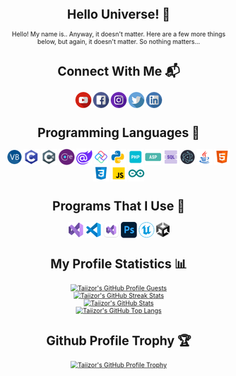 <h1 align="center">Hello Universe! 🚀</h1>

<p align="center">Hello! My name is.. Anyway, it doesn't matter. Here are a few more things below, but again, it doesn't matter. So nothing matters...</p>

<h1 align="center">Connect With Me 📬</h1>

<p align="left">
  <p align="center">
    <a href="https://www.youtube.com/@iTaiizor" target="_blank"><img align="center" alt="YouTube" width="36px" src="https://raw.githubusercontent.com/Taiizor/Taiizor/develop/.images/YouTube.png" /></a>
    <!--<a href="https://www.vegalya.com" target="_blank"><img align="center" alt="WebSite" width="36px" src="https://raw.githubusercontent.com/Taiizor/Taiizor/develop/.images/WebSite.png" /></a>
    <a href="mailto:taiizor@vegalya.com" target="_blank"><img align="center" alt="Mail" width="36px" src="https://raw.githubusercontent.com/Taiizor/Taiizor/develop/.images/MailSend.png" /></a>-->
    <a href="https://www.facebook.com/ReaLTaiizor" target="_blank"><img align="center" alt="FaceBook" width="36px" src="https://raw.githubusercontent.com/Taiizor/Taiizor/develop/.images/FaceBook.png" /></a>
    <a href="https://www.instagram.com/Taiizor" target="_blank"><img align="center" alt="Instagram" width="36px" src="https://raw.githubusercontent.com/Taiizor/Taiizor/develop/.images/Instagram.png" /></a>
    <a href="https://www.twitter.com/ReaLTaiizor" target="_blank"><img align="center" alt="Twitter" width="36px" src="https://raw.githubusercontent.com/Taiizor/Taiizor/develop/.images/Twitter.png" /></a>
    <a href="https://www.linkedin.com/in/Taiizor" target="_blank"><img align="center" alt="LinkedIn" width="36px" src="https://raw.githubusercontent.com/Taiizor/Taiizor/develop/.images/LinkedIn.png" /></a>
  </p>
</p>

<h1 align="center">Programming Languages 📜</h1>

<p align="left">
  <p align="center">
    <img align="center" alt="VB" width="32px" src="https://raw.githubusercontent.com/Taiizor/Taiizor/develop/.images/VB.png" />
    <img align="center" alt="C" width="36px" src="https://raw.githubusercontent.com/Taiizor/Taiizor/develop/.images/C.png" />
    <img align="center" alt="C#" width="36px" src="https://raw.githubusercontent.com/Taiizor/Taiizor/develop/.images/C%23.png" />
    <img align="center" alt="ASP.NET-Core" width="36px" src="https://raw.githubusercontent.com/Taiizor/Taiizor/develop/.images/Asp.NET-Core.png" />
    <img align="center" alt="Blazor" width="36px" src="https://raw.githubusercontent.com/Taiizor/Taiizor/develop/.images/Blazor.png" />
    <img align="center" alt="Uno Platform" width="32px" src="https://raw.githubusercontent.com/Taiizor/Taiizor/develop/.images/Uno.png" />
    <img align="center" alt="Python" width="36px" src="https://raw.githubusercontent.com/Taiizor/Taiizor/develop/.images/Python.png" />
    <img align="center" alt="PHP" width="36px" src="https://raw.githubusercontent.com/Taiizor/Taiizor/develop/.images/PHP.png" />
    <img align="center" alt="ASP" width="36px" src="https://raw.githubusercontent.com/Taiizor/Taiizor/develop/.images/ASP.png" />
    <img align="center" alt="SQL" width="36px" src="https://raw.githubusercontent.com/Taiizor/Taiizor/develop/.images/SQL.png" />
    <img align="center" alt="Electron" width="32px" src="https://raw.githubusercontent.com/Taiizor/Taiizor/develop/.images/Electron.png" />
    <img align="center" alt="Java" width="36px" src="https://raw.githubusercontent.com/Taiizor/Taiizor/develop/.images/Java.png" />
    <img align="center" alt="HTML 5" width="36px" src="https://raw.githubusercontent.com/Taiizor/Taiizor/develop/.images/HTML5.png" />
    <img align="center" alt="CSS 3" width="36px" src="https://raw.githubusercontent.com/Taiizor/Taiizor/develop/.images/CSS3.png" />
    <img align="center" alt="JS" width="36px" src="https://raw.githubusercontent.com/Taiizor/Taiizor/develop/.images/JS.png" />
    <img align="center" alt="Arduino" width="36px" src="https://raw.githubusercontent.com/Taiizor/Taiizor/develop/.images/Arduino.png" />
  </p>
</p>

<p>
  <h1 align="center">Programs That I Use 💖</h1>
</p>

<p align="left">
  <p align="center">
    <img align="center" alt="Visual Studio 2022" width="36px" src="https://raw.githubusercontent.com/Taiizor/Taiizor/develop/.images/VisualStudio2022.png" />
    <img align="center" alt="Visual Studio Code" width="36px" src="https://raw.githubusercontent.com/Taiizor/Taiizor/develop/.images/VisualStudioCode.png" />
    <img align="center" alt="Visual Studio Mac" width="36px" src="https://raw.githubusercontent.com/Taiizor/Taiizor/develop/.images/VisualStudioMac.png" />
    <img align="center" alt="Adobe Photoshop" width="36px" src="https://raw.githubusercontent.com/Taiizor/Taiizor/develop/.images/Photoshop.png" />
    <img align="center" alt="Unreal Engine" width="36px" src="https://raw.githubusercontent.com/Taiizor/Taiizor/develop/.images/UnrealEngine.png" />
    <img align="center" alt="Unity" width="30px" src="https://raw.githubusercontent.com/Taiizor/Taiizor/develop/.images/Unity.png" />
  </p>
</p>

<h1 align="center">My Profile Statistics 📊</h1>

<p align="center">
  <a href="https://github.com/Taiizor"><img src="https://komarev.com/ghpvc/?&label=Profile+Views&username=Taiizor&color=2984CC&style=flat" alt="Taiizor's GitHub Profile Guests"/></a>
  <br />
  <a href="https://github.com/Taiizor"><img src="https://github-readme-streak-stats.herokuapp.com/?user=Taiizor&theme=tokyonight&hide_border=false&stroke=0000" alt="Taiizor's GitHub Streak Stats"/></a>
  <br />
  <a href="https://github.com/Taiizor"><img src="https://github-readme-stats.vercel.app/api?username=Taiizor&show_icons=true&theme=tokyonight&count_private=true&include_all_commits=true" alt="Taiizor's GitHub Stats"/></a>
  <br />
  <a href="https://github.com/Taiizor?tab=repositories"><img src="https://github-readme-stats.vercel.app/api/top-langs/?username=Taiizor&layout=compact&theme=tokyonight" alt="Taiizor's GitHub Top Langs"/></a>
</p>

<h1 align="center">Github Profile Trophy 🏆</h1>

<p align="center">
  <a href="https://github.com/Taiizor"><img src="https://github-profile-trophy.vercel.app/?username=Taiizor&theme=onedark&no-bg=true" alt="Taiizor's GitHub Profile Trophy"/></a>
</p>
